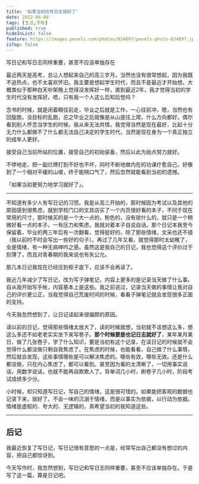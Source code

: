 ```yaml
---
title: '如果当初也写日志就好了'
date: 2022-06-08
tags: [生活,手帐]
published: true
hideInList: false
feature: https://images.pexels.com/photos/834897/pexels-photo-834897.jpeg?auto=compress&cs=tinysrgb&w=800
isTop: false
---
```

写日记和写日志同样重要，甚至不应该单独存在
<!--more-->


最近两天是高考，总让人想起来自己的高三岁月。当然也没有很常想起，因为我既不追热点，也不太喜欢怀旧。我主要是想起学生时代，而且不是最近才开始想。大概类似于那种白天吵架晚上觉得没发挥好一样，直到最近2年，我才觉得当初的学生时代没有发挥好。唔，只有我一个人这么后知后觉吗？

念书的时候，就是闭着眼往前走，毕业之后就是工作，一心往前冲，嗯，当然也有回旋跑，没目标的乱跑，总之毕业之后就像是从山底往上爬，什么方向都好。偶尔看到别人怀念当学生的时候，我从来无法共情，我觉得当然是现在最好，比起十分无力什么都做不了什么都无法自己决定的学生时代，当然是现在身为一个真正独立的成年人更好。

接受自己当前所站的位置，接受自己的初始装备，然后以此为始点努力就好。

不停地走，把一副烂牌打到不好也不坏，同时不断地做内在的功课疗愈自己。好像到了一个相对平缓的山坡，终于能喘口气了，然后忽然就能看到当初的遗憾。

「如果当初更努力地学习就好了」。

---

不知道有多少人有写日记的习惯。我是从高三开始的，那时候因为考试以及其他的原因感到很焦虑，就到学校门口的文具店买了一个内页很好看的本子，不同于现在常用的尺寸，那时候买的是一个大一点的，粉色的，没有锁什么的，就只是一个稍微好看一点的本子。一有压力和焦虑，我就对着本子自说自话。那个日记本我至今保留着，毕业的两三年后有一次翻看，觉得挺好的，除了那些情绪，文采也还不错（我以前时不时会写出一些好的句子）。再过了几年又看，就觉得那时太幼稚了，全是情绪，有一种无病呻吟之感。虽然这是我自己的日记，我也觉得这个评价过于刻薄了，而且对青春期的我来说也有失公允。

那几本日记我现在已经压到柜子底下，应该不会再读了。

我近几年减少了写日记，改为写子弹笔记，内容上更多的是记录当天做了什么事。自从我开始写手帐，内容基本上是这些。我之前说过，记录当天做的事情让我对自己的评价更公正，当我觉得自己荒废时间的时候，看看子弹笔记就会发现很多正面的支持。

今天我忽然想到了，让日记读起来很偏颇的原因。

读以前的日记，觉得那些情绪太放大了，读的时候就想，当初就不该想这么多，想这么多还不如老老实实坐下来写卷子。**那个时候要是也记日志就好了**，某年某月某日，做了几张卷子，学了什么知识，要是当初有这个记录，在读日记的时候就不会觉得什么都没做只剩自我焦虑了。在焦虑的时候，也能看看，自己做了什么事情，然后就会发现，这些事情哪些是可以解决焦虑的。哪些有效，哪些无效。还是什么都没做，只在内心焦虑了，都可以看到。甚至因为看的太清晰了，一切用事实说话，用数字说话，也就不能再自欺欺人了。背单词几小时，刷卷子几小时，阶段考试成绩多少分。

小时候，却只知道写日记，写自己的情绪，这是很可惜的。如果能把客观的数据也记录下来，就好了。不会一味的沉溺于情绪，而是以事实为依据，以行动为依据。情绪是虚假的、夸大的、无逻辑的，真希望当初的我知道这些。


---
## 后记

我最近恢复了写日记，写日记很有意思的一点是，经常写出自己都没有想过的内容，把自己都惊讶到。

今天写作时，我忽然想到，写日记和写日志同样重要，甚至不应该单独存在。于是写了这一篇，算是日记吧。